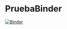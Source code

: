 # PruebaBinder
[![Binder](https://mybinder.org/badge_logo.svg)](https://mybinder.org/v2/gh/Ajimenez0506/PruebaBinder/tree/main/HEAD)
